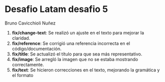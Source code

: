 # Desafio Latam desafio 5

Bruno Cavicchioli Nuñez
1. **fix/change-text**: Se realizó un ajuste en el texto para mejorar la claridad.
2. **fix/reference**: Se corrigió una referencia incorrecta en el código/documentación.
3. **fix/title**: Se actualizó el título para que sea más representativo.
4. **fix/image**: Se arregló la imagen que no se estaba mostrando correctamente.
5. **fix/text**: Se hicieron correcciones en el texto, mejorando la gramática y el formato